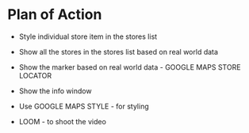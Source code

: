# Plan of Action

- Style individual store item in the stores list
- Show all the stores in the stores list based on real world data
- Show the marker based on real world data - GOOGLE MAPS STORE   
  LOCATOR
- Show the info window

- Use GOOGLE MAPS STYLE - for styling
- LOOM - to shoot the video